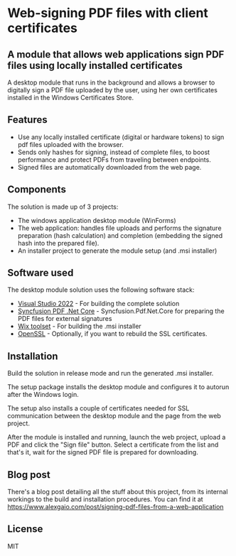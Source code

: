 # Web-signing PDF files with client certificates
## A module that allows web applications sign PDF files using locally installed certificates

A desktop module that runs in the background and allows a browser to digitally sign a PDF file uploaded by the user, using her own certificates installed in the Windows Certificates Store.

## Features

- Use any locally installed certificate (digital or hardware tokens) to sign pdf files uploaded with the browser.
- Sends only hashes for signing, instead of complete files, to boost performance and protect PDFs from traveling between endpoints.
- Signed files are automatically downloaded from the web page.

## Components
The solution is made up of 3 projects:
- The windows application desktop module (WinForms)
- The web application: handles file uploads and performs the signature preparation (hash calculation) and completion (embedding the signed hash into the prepared file).
- An installer project to generate the module setup (and .msi installer)

## Software used

The desktop module solution uses the following software stack:

- [Visual Studio 2022] - For building the complete solution
- [Syncfusion PDF .Net Core] - Syncfusion.Pdf.Net.Core for preparing the PDF files for external signatures
- [Wix toolset] - For building the .msi installer
- [OpenSSL] - Optionally, if you want to rebuild the SSL certificates.

## Installation

Build the solution in release mode and run the generated .msi installer.

The setup package installs the desktop module and configures it to autorun after the Windows login.

The setup also installs a couple of certificates needed for SSL communication between the desktop module and the page from the web project.

After the module is installed and running, launch the web project, upload a PDF and click the "Sign file" button. Select a certificate from the list and that's it, wait for the signed PDF file is prepared for downloading.

## Blog post
There's a blog post detailing all the stuff about this project, from its internal workings to the build and installation procedures. You can find it at https://www.alexgaio.com/post/signing-pdf-files-from-a-web-application

## License

MIT

[Visual Studio 2022]: <https://visualstudio.microsoft.com/downloads/>
[Syncfusion PDF .Net Core]: <https://www.syncfusion.com/document-processing/pdf-framework/net-core>
[Wix toolset]: <https://wixtoolset.org/releases/>
[OpenSSL]: <https://wiki.openssl.org/index.php/Binaries>
